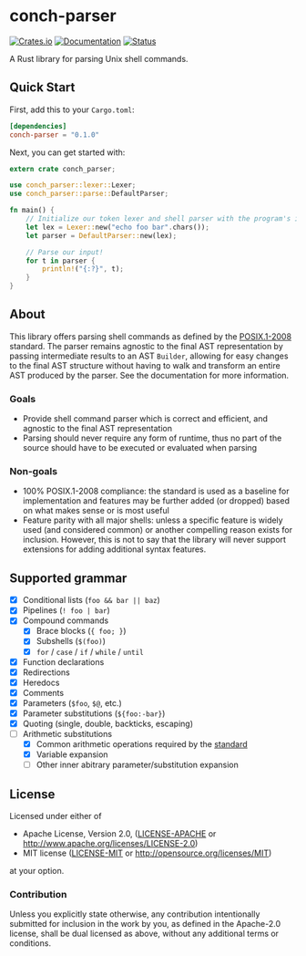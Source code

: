 # conch-parser

[![Crates.io](https://img.shields.io/crates/v/conch-parser.svg)](https://crates.io/crates/conch-parser)
[![Documentation](https://docs.rs/conch-parser/badge.svg)](https://docs.rs/conch-parser)
[![Status](https://travis-ci.org/ipetkov/conch-parser.svg?branch=master)](https://travis-ci.org/ipetkov/conch-parser)

A Rust library for parsing Unix shell commands.

## Quick Start
First, add this to your `Cargo.toml`:

```toml
[dependencies]
conch-parser = "0.1.0"
```

Next, you can get started with:

```rust
extern crate conch_parser;

use conch_parser::lexer::Lexer;
use conch_parser::parse::DefaultParser;

fn main() {
    // Initialize our token lexer and shell parser with the program's input
    let lex = Lexer::new("echo foo bar".chars());
    let parser = DefaultParser::new(lex);

    // Parse our input!
    for t in parser {
        println!("{:?}", t);
    }
}
```

## About
This library offers parsing shell commands as defined by the
[POSIX.1-2008][POSIX] standard. The parser remains agnostic to the final AST
representation by passing intermediate results to an AST `Builder`, allowing
for easy changes to the final AST structure without having to walk and transform
an entire AST produced by the parser. See the documentation for more information.

[POSIX]: http://pubs.opengroup.org/onlinepubs/9699919799/

### Goals
* Provide shell command parser which is correct and efficient, and agnostic to
the final AST representation
* Parsing should never require any form of runtime, thus no part of the source
should have to be executed or evaluated when parsing

### Non-goals
* 100% POSIX.1-2008 compliance: the standard is used as a baseline for
implementation and features may be further added (or dropped) based on what
makes sense or is most useful
* Feature parity with all major shells: unless a specific feature is
widely used (and considered common) or another compelling reason exists
for inclusion. However, this is not to say that the library will never
support extensions for adding additional syntax features.

## Supported grammar
- [x] Conditional lists (`foo && bar || baz`)
- [x] Pipelines (`! foo | bar`)
- [x] Compound commands
  - [x] Brace blocks (`{ foo; }`)
  - [x] Subshells (`$(foo)`)
  - [x] `for` / `case` / `if` / `while` / `until`
- [x] Function declarations
- [x] Redirections
- [x] Heredocs
- [x] Comments
- [x] Parameters (`$foo`, `$@`, etc.)
- [x] Parameter substitutions (`${foo:-bar}`)
- [x] Quoting (single, double, backticks, escaping)
- [ ] Arithmetic substitutions
  - [x] Common arithmetic operations required by the [standard][POSIX-arith]
  - [x] Variable expansion
  - [ ] Other inner abitrary parameter/substitution expansion

[POSIX-arith]: http://pubs.opengroup.org/onlinepubs/9699919799/utilities/V3_chap02.html#tag_18_06_04

## License
Licensed under either of

 * Apache License, Version 2.0, ([LICENSE-APACHE](LICENSE-APACHE) or http://www.apache.org/licenses/LICENSE-2.0)
 * MIT license ([LICENSE-MIT](LICENSE-MIT) or http://opensource.org/licenses/MIT)

at your option.

### Contribution
Unless you explicitly state otherwise, any contribution intentionally
submitted for inclusion in the work by you, as defined in the Apache-2.0
license, shall be dual licensed as above, without any additional terms or
conditions.
